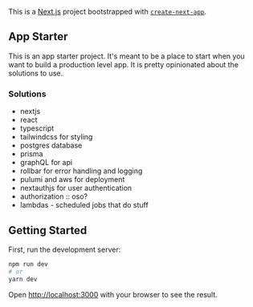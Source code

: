 This is a [Next.js](https://nextjs.org/) project bootstrapped with [`create-next-app`](https://github.com/vercel/next.js/tree/canary/packages/create-next-app).

## App Starter

This is an app starter project. It's meant to be a place to start when you want to build a production level app. It is pretty opinionated about the solutions to use.

### Solutions

- nextjs
- react
- typescript
- tailwindcss for styling
- postgres database
- prisma
- graphQL for api
- rollbar for error handling and logging
- pulumi and aws for deployment
- nextauthjs for user authentication
- authorization :: oso?
- lambdas - scheduled jobs that do stuff


## Getting Started

First, run the development server:

```bash
npm run dev
# or
yarn dev
```

Open [http://localhost:3000](http://localhost:3000) with your browser to see the result.
